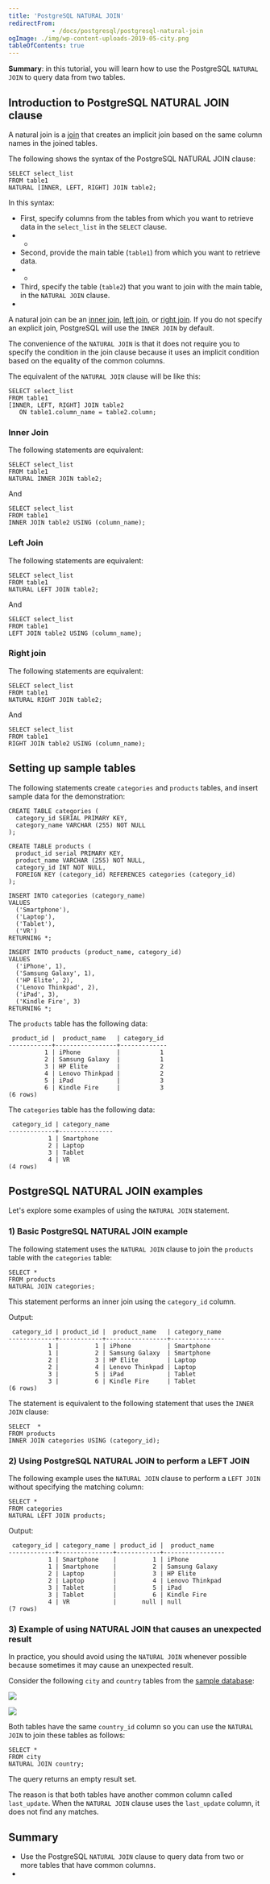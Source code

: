 ```yaml
---
title: 'PostgreSQL NATURAL JOIN'
redirectFrom: 
            - /docs/postgresql/postgresql-natural-join
ogImage: ./img/wp-content-uploads-2019-05-city.png
tableOfContents: true
---
```


**Summary**: in this tutorial, you will learn how to use the PostgreSQL `NATURAL JOIN` to query data from two tables.



## Introduction to PostgreSQL NATURAL JOIN clause



A natural join is a [join](/docs/postgresql/postgresql-joins) that creates an implicit join based on the same column names in the joined tables.



The following shows the syntax of the PostgreSQL NATURAL JOIN clause:



```
SELECT select_list
FROM table1
NATURAL [INNER, LEFT, RIGHT] JOIN table2;
```



In this syntax:



- First, specify columns from the tables from which you want to retrieve data in the `select_list` in the `SELECT` clause.
- -
- Second, provide the main table (`table1`) from which you want to retrieve data.
- -
- Third, specify the table (`table2`) that you want to join with the main table, in the `NATURAL JOIN` clause.
- 


A natural join can be an [inner join](/docs/postgresql/postgresql-inner-join/), [left join](https://www.postgresqltutorial.com/postgresql-tutorial/postgresql-left-join/), or [right join](https://www.postgresqltutorial.com/postgresql-tutorial/postgresql-right-join). If you do not specify an explicit join, PostgreSQL will use the `INNER JOIN` by default.



The convenience of the `NATURAL JOIN` is that it does not require you to specify the condition in the join clause because it uses an implicit condition based on the equality of the common columns.



The equivalent of the `NATURAL JOIN` clause will be like this:



```
SELECT select_list
FROM table1
[INNER, LEFT, RIGHT] JOIN table2
   ON table1.column_name = table2.column;
```



### Inner Join



The following statements are equivalent:



```
SELECT select_list
FROM table1
NATURAL INNER JOIN table2;
```



And



```
SELECT select_list
FROM table1
INNER JOIN table2 USING (column_name);
```



### Left Join



The following statements are equivalent:



```
SELECT select_list
FROM table1
NATURAL LEFT JOIN table2;
```



And



```
SELECT select_list
FROM table1
LEFT JOIN table2 USING (column_name);
```



### Right join



The following statements are equivalent:



```
SELECT select_list
FROM table1
NATURAL RIGHT JOIN table2;
```



And



```
SELECT select_list
FROM table1
RIGHT JOIN table2 USING (column_name);
```



## Setting up sample tables



The following statements create `categories` and `products` tables, and insert sample data for the demonstration:



```
CREATE TABLE categories (
  category_id SERIAL PRIMARY KEY,
  category_name VARCHAR (255) NOT NULL
);

CREATE TABLE products (
  product_id serial PRIMARY KEY,
  product_name VARCHAR (255) NOT NULL,
  category_id INT NOT NULL,
  FOREIGN KEY (category_id) REFERENCES categories (category_id)
);

INSERT INTO categories (category_name)
VALUES
  ('Smartphone'),
  ('Laptop'),
  ('Tablet'),
  ('VR')
RETURNING *;

INSERT INTO products (product_name, category_id)
VALUES
  ('iPhone', 1),
  ('Samsung Galaxy', 1),
  ('HP Elite', 2),
  ('Lenovo Thinkpad', 2),
  ('iPad', 3),
  ('Kindle Fire', 3)
RETURNING *;
```



The `products` table has the following data:



```
 product_id |  product_name   | category_id
------------+-----------------+-------------
          1 | iPhone          |           1
          2 | Samsung Galaxy  |           1
          3 | HP Elite        |           2
          4 | Lenovo Thinkpad |           2
          5 | iPad            |           3
          6 | Kindle Fire     |           3
(6 rows)
```



The `categories` table has the following data:



```
 category_id | category_name
-------------+---------------
           1 | Smartphone
           2 | Laptop
           3 | Tablet
           4 | VR
(4 rows)
```



## PostgreSQL NATURAL JOIN examples



Let's explore some examples of using the `NATURAL JOIN` statement.



### 1) Basic PostgreSQL NATURAL JOIN example



The following statement uses the `NATURAL JOIN` clause to join the `products` table with the `categories` table:



```
SELECT *
FROM products
NATURAL JOIN categories;
```



This statement performs an inner join using the `category_id` column.



Output:



```
 category_id | product_id |  product_name   | category_name
-------------+------------+-----------------+---------------
           1 |          1 | iPhone          | Smartphone
           1 |          2 | Samsung Galaxy  | Smartphone
           2 |          3 | HP Elite        | Laptop
           2 |          4 | Lenovo Thinkpad | Laptop
           3 |          5 | iPad            | Tablet
           3 |          6 | Kindle Fire     | Tablet
(6 rows)
```



The statement is equivalent to the following statement that uses the `INNER JOIN` clause:



```
SELECT	*
FROM products
INNER JOIN categories USING (category_id);
```



### 2) Using PostgreSQL NATURAL JOIN to perform a LEFT JOIN



The following example uses the `NATURAL JOIN` clause to perform a `LEFT JOIN` without specifying the matching column:



```
SELECT *
FROM categories
NATURAL LEFT JOIN products;
```



Output:



```
 category_id | category_name | product_id |  product_name
-------------+---------------+------------+-----------------
           1 | Smartphone    |          1 | iPhone
           1 | Smartphone    |          2 | Samsung Galaxy
           2 | Laptop        |          3 | HP Elite
           2 | Laptop        |          4 | Lenovo Thinkpad
           3 | Tablet        |          5 | iPad
           3 | Tablet        |          6 | Kindle Fire
           4 | VR            |       null | null
(7 rows)
```



### 3) Example of using NATURAL JOIN that causes an unexpected result



In practice, you should avoid using the `NATURAL JOIN` whenever possible because sometimes it may cause an unexpected result.



Consider the following `city` and `country` tables from the [sample database](https://www.postgresqltutorial.com/postgresql-getting-started/postgresql-sample-database/):



![](./img/wp-content-uploads-2019-05-city.png)



![](./img/wp-content-uploads-2019-05-country.png)



Both tables have the same `country_id` column so you can use the `NATURAL JOIN` to join these tables as follows:



```
SELECT *
FROM city
NATURAL JOIN country;
```



The query returns an empty result set.



The reason is that both tables have another common column called `last_update`. When the `NATURAL JOIN` clause uses the `last_update` column, it does not find any matches.



## Summary



- Use the PostgreSQL `NATURAL JOIN` clause to query data from two or more tables that have common columns.
- 
